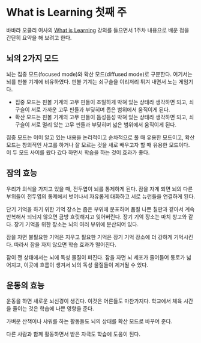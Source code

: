 # What is Learning 첫째 주 #

바바라 오클리 여사의 [What is Learning](https://www.coursera.org/learn/learning-how-to-learn) 강의를 들으면서 1주차 내용으로 배운 점을 간단히 요약을 해 보려고 한다.

## 뇌의 2가지 모드 ##

뇌는 집중 모드(focused mode)와 확산 모드(diffused mode)로 구분한다. 여기서는 뇌를 핀볼 기계에 비유하였다. 핀볼 기계는 쇠구슬을 이리저리 튀겨 내면서 노는 게임기다.

  * 집중 모드는 핀볼 기계의 고무 핀들이 조밀하게 박혀 있는 상태라 생각하면 되고, 쇠구슬이 서로 가까운 고무 핀들과 부딪히며 좁은 범위에서 움직이게 된다.
  * 확산 모드는 핀볼 기계의 고무 핀들이 듬성듬성 박혀 있는 상태라 생각하면 되고, 쇠구슬이 서로 멀리 있는 고무 핀들과 부딪히며 넓은 범위에서 움직이게 된다.

집중 모드는 이미 알고 있는 내용을 논리적이고 순차적으로 풀 때 유용한 모드이고, 확산 모드는 창의적인 사고를 하거나 잘 모르는 것을 새로 배우고자 할 때 유용한 모드이다. 이 두 모드 사이를 왔다 갔다 하면서 학습을 하는 것이 효과가 좋다.

## 잠의 효능 ##

우리가 의식을 가지고 있을 때, 전두엽이 뇌를 통제하게 된다. 잠을 자게 되면 뇌의 다른 부위들이 전두엽의 통제에서 벗어나서 자유롭게 대화하고 서로 뉴런들을 연결하게 된다.

단기 기억을 하기 위한 기억 장소는 좁은 부위에 분포하며 품질 나쁜 칠판과 같아서 계속 반복해서 되뇌지 않으면 금방 흐릿해지고 잊어버린다. 장기 기억 장소는 마치 창고와 같다. 장기 기억을 위한 장소는 뇌의 여러 부위에 분산되어 있다.

잠을 자면 불필요한 기억은 지우고 필요한 기억은 장기 기억 장소에 더 강하게 기억시킨다. 따라서 잠을 자지 않으면 학습 효과가 떨어진다.

잠이 깬 상태에서는 뇌에 독성 물질이 퍼진다. 잠을 자면 뇌 세포가 줄어들어 통로가 넓어지고, 이곳에 흐름이 생겨서 뇌의 독성 물질들이 제거될 수 있다.

## 운동의 효능 ##

운동을 하면 새로운 뇌신경이 생긴다. 이것은 어른들도 마찬가지다. 학교에서 체육 시간을 줄이는 것은 학습에 나쁜 영향을 준다.

가벼운 산책이나 샤워를 하는 활동들도 뇌의 상태를 확산 모드로 바꾸어 준다.

다른 사람과 함께 활동하면서 받은 자극도 학습에 도움이 된다.
